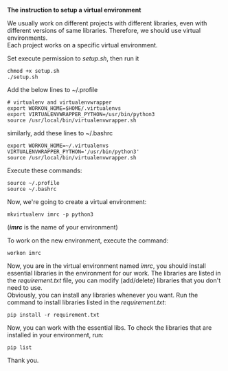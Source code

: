 **The instruction to setup a virtual environment**

We usually work on different projects with different libraries,
even with different versions of same libraries. Therefore, we should 
use virtual environments. <br>
Each project works on a specific virtual environment. 

Set execute permission to *setup.sh*, then run it
```commandline
chmod +x setup.sh
./setup.sh
```


Add the below lines to ~/.profile
```
# virtualenv and virtualenvwrapper
export WORKON_HOME=$HOME/.virtualenvs
export VIRTUALENVWRAPPER_PYTHON=/usr/bin/python3
source /usr/local/bin/virtualenvwrapper.sh
```

similarly, add these lines to ~/.bashrc
```
export WORKON_HOME=~/.virtualenvs
VIRTUALENVWRAPPER_PYTHON='/usr/bin/python3'
source /usr/local/bin/virtualenvwrapper.sh
```
Execute these commands:
```commandline
source ~/.profile
source ~/.bashrc
```

Now, we're going to create a virtual environment:
```
mkvirtualenv imrc -p python3
```
(__*imrc*__ is the name of your environment)

To work on the new environment, execute the command:
```commandline
workon imrc
```

Now, you are in the virtual environment named *imrc*, you should
install essential libraries in the environment for our work.
The libraries are listed in the *requirement.txt* file, you can 
modify (add/delete) libraries that you don't need to use. <br>
Obviously, you can install any libraries whenever you want.
Run the command to install libraries listed in the *requirement.txt*:
 ```commandline
pip install -r requirement.txt
```

Now, you can work with the essential libs.
To check the libraries that are installed in your environment, run:
```commandline
pip list
```

Thank you.